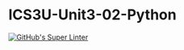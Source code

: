 # ICS3U-Unit3-02-Python

[![GitHub's Super Linter](https://github.com/Joshua-Yeung-2/ICS3U-Unit3-02-Python/workflows/GitHub's%20Super%20Linter/badge.svg)](https://github.com/Joshua-Yeung-2/ICS3U-Unit3-02-Python/actions)
